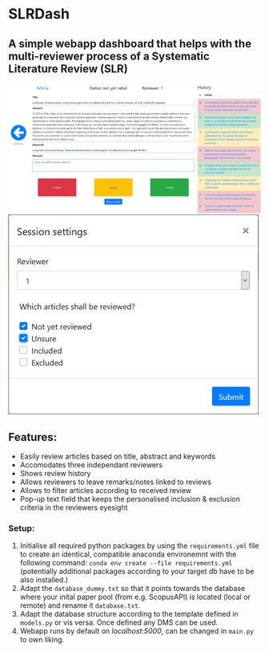 # SLRDash

## A simple webapp dashboard that helps with the multi-reviewer process of a Systematic Literature Review (SLR)

![Demo1](/SLRDash_demo1.png)
![Demo2](/SLRDash_demo2.png)

## Features:
- Easily review articles based on title, abstract and keywords
- Accomodates three independant reviewers
- Shows review history
- Allows reviewers to leave remarks/notes linked to reviews
- Allows to filter articles according to received review 
- Pop-up text field that keeps the personalised inclusion & exclusion criteria in the reviewers eyesight

### Setup:
1. Initialise all required python packages by using the `requirements.yml` file to create an identical, compatible anaconda environemnt with the following command: `conda env create --file requirements.yml` (potentially additional packages according to your target db have to be also installed.)
2. Adapt the `database_dummy.txt` so that it points towards the database where your inital paper pool (from e.g. ScopusAPI) is located (local or remote) and rename it `database.txt`.
3. Adapt the database structure according to the template defined in `models.py` or vis versa. Once defined any DMS can be used.
4. Webapp runs by default on *localhost:5000*, can be changed in `main.py` to own liking.